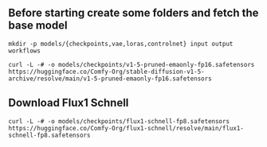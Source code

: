 ## Before starting create some folders and fetch the base model
```
mkdir -p models/{checkpoints,vae,loras,controlnet} input output workflows
```

```
curl -L -# -o models/checkpoints/v1-5-pruned-emaonly-fp16.safetensors https://huggingface.co/Comfy-Org/stable-diffusion-v1-5-archive/resolve/main/v1-5-pruned-emaonly-fp16.safetensors
```

## Download Flux1 Schnell
```
curl -L -# -o models/checkpoints/flux1-schnell-fp8.safetensors https://huggingface.co/Comfy-Org/flux1-schnell/resolve/main/flux1-schnell-fp8.safetensors
```
